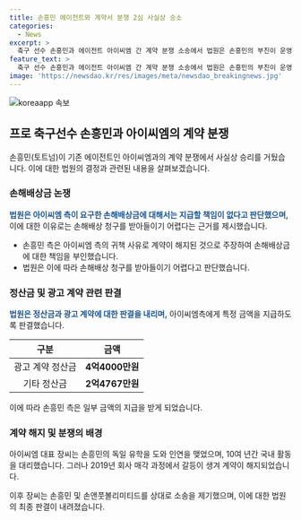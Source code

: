```yaml
---
title: 손흥민 에이전트와 계약서 분쟁 2심 사실상 승소
categories:
  - News
excerpt: >
  축구 선수 손흥민과 에이전트 아이씨엠 간 계약 분쟁 소송에서 법원은 손흥민의 부친이 운영하는 회사가 일부 정산금을 지급해야 한다고 판단했으며, 손해배상금에 대해서는 지급할 책임이 없다고 결정했다. 이에 대해 손흥민은 2019년에 계약을 해지했으며, 장씨와의 갈등이 계약 해지의 배경으로 알려졌다. 이에 대한 소송은 계속되고 있으며, 이번 판결을 통해 손흥민이 이번 분쟁에서 사실상 이겼다는 평가를 받고 있다.
feature_text: >
  축구 선수 손흥민과 에이전트 아이씨엠 간 계약 분쟁 소송에서 법원은 손흥민의 부친이 운영하는 회사가 일부 정산금을 지급해야 한다고 판단했으며, 손해배상금에 대해서는 지급할 책임이 없다고 결정했다. 이에 대해 손흥민은 2019년에 계약을 해지했으며, 장씨와의 갈등이 계약 해지의 배경으로 알려졌다. 이에 대한 소송은 계속되고 있으며, 이번 판결을 통해 손흥민이 이번 분쟁에서 사실상 이겼다는 평가를 받고 있다.
image: 'https://newsdao.kr/res/images/meta/newsdao_breakingnews.jpg'
---
```


<p><img src="https://newsdao.kr/res/images/meta/newsdao_breakingnews.jpg" alt="koreaapp 속보" /></p>

<h2 data-ke-size="size26">프로 축구선수 손흥민과 아이씨엠의 계약 분쟁</h2>

<p>손흥민(토트넘)이 기존 에이전트인 아이씨엠과의 계약 분쟁에서 사실상 승리를 거뒀습니다. 이에 대한 법원의 결정과 관련된 내용을 살펴보겠습니다.</p>

<h3>손해배상금 논쟁</h3>

<p><b><span style="color: #1a5490;">법원은 아이씨엠 측이 요구한 손해배상금에 대해서는 지급할 책임이 없다고 판단했으며,</span></b> 이에 대한 이유로는 손해배상 청구를 받아들이기 어렵다는 근거를 제시했습니다.</p>

<ul>
<li>손흥민 측은 아이씨엠 측의 귀책 사유로 계약이 해지된 것으로 주장하여 손해배상금에 대한 책임을 부인했습니다.</li>
<li>법원은 이에 따라 손해배상 청구를 받아들이기 어렵다고 판단했습니다.</li>
</ul>

<h3>정산금 및 광고 계약 관련 판결</h3>

<p><b><span style="color: #1a5490;">법원은 정산금과 광고 계약에 대한 판결을 내리며,</span></b> 아이씨엠측에게 특정 금액을 지급하도록 판결했습니다.</p>

<table>
<thead>
<tr>
<th style="text-align: center;">구분</th>
<th style="text-align: center;">금액</th>
</tr>
</thead>
<tbody>
<tr>
<td style="text-align: center;">광고 계약 정산금</td>
<td style="text-align: center;"><b>4억4000만원</b></td>
</tr>
<tr>
<td style="text-align: center;">기타 정산금</td>
<td style="text-align: center;"><b>2억4767만원</b></td>
</tr>
</tbody>
</table>

<p>이에 따라 손흥민 측은 일부 금액의 지급을 받게 되었습니다.</p>

<h3>계약 해지 및 분쟁의 배경</h3>

<p>아이씨엠 대표 장씨는 손흥민의 독일 유학을 도와 인연을 맺었으며, 10여 년간 국내 활동을 대리했습니다. 그러나 2019년 회사 매각 과정에서 갈등이 생겨 계약이 해지되었습니다.</p>

<p>이후 장씨는 손흥민 및 손앤풋볼리미티드를 상대로 소송을 제기했으며, 이에 대한 법원의 최종 판결이 내려졌습니다.</p>

<p data-ke-size="size16">&nbsp;</p>

